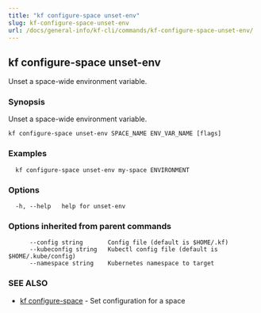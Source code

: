 ```yaml
---
title: "kf configure-space unset-env"
slug: kf-configure-space-unset-env
url: /docs/general-info/kf-cli/commands/kf-configure-space-unset-env/
---
```

## kf configure-space unset-env

Unset a space-wide environment variable.

### Synopsis

Unset a space-wide environment variable.

```
kf configure-space unset-env SPACE_NAME ENV_VAR_NAME [flags]
```

### Examples

```
  kf configure-space unset-env my-space ENVIRONMENT
```

### Options

```
  -h, --help   help for unset-env
```

### Options inherited from parent commands

```
      --config string       Config file (default is $HOME/.kf)
      --kubeconfig string   Kubectl config file (default is $HOME/.kube/config)
      --namespace string    Kubernetes namespace to target
```

### SEE ALSO

* [kf configure-space](/docs/general-info/kf-cli/commands/kf-configure-space/)	 - Set configuration for a space

